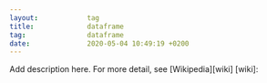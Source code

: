 ```yaml
---
layout:            tag
title:             dataframe
tag:               dataframe
date:              2020-05-04 10:49:19 +0200
---
```

Add description here.
For more detail, see [Wikipedia][wiki]
[wiki]:
